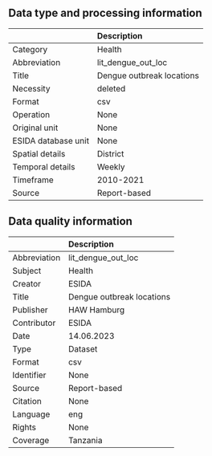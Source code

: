 ## Data type and processing information 

|                     | Description               |
|:--------------------|:--------------------------|
| Category            | Health                    |
| Abbreviation        | lit_dengue_out_loc        |
| Title               | Dengue outbreak locations |
| Necessity           | deleted                   |
| Format              | csv                       |
| Operation           | None                      |
| Original unit       | None                      |
| ESIDA database unit | None                      |
| Spatial details     | District                  |
| Temporal details    | Weekly                    |
| Timeframe           | 2010-2021                 |
| Source              | Report-based              |

## Data quality information 

|              | Description               |
|:-------------|:--------------------------|
| Abbreviation | lit_dengue_out_loc        |
| Subject      | Health                    |
| Creator      | ESIDA                     |
| Title        | Dengue outbreak locations |
| Publisher    | HAW Hamburg               |
| Contributor  | ESIDA                     |
| Date         | 14.06.2023                |
| Type         | Dataset                   |
| Format       | csv                       |
| Identifier   | None                      |
| Source       | Report-based              |
| Citation     | None                      |
| Language     | eng                       |
| Rights       | None                      |
| Coverage     | Tanzania                  |